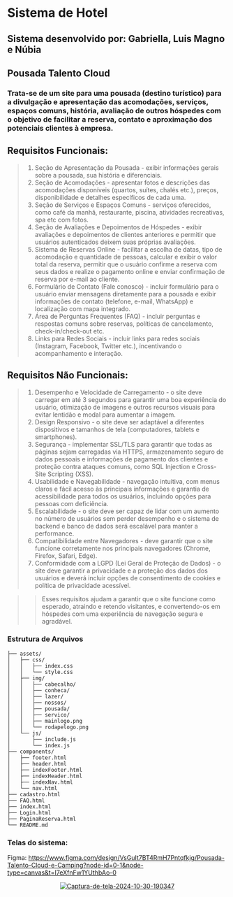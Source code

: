 # Sistema de Hotel
## Sistema desenvolvido por: Gabriella, Luis Magno e Núbia 


## Pousada Talento Cloud

### Trata-se de um site para uma pousada (destino turístico) para a divulgação e apresentação das acomodações, serviços, espaços comuns, história, avaliação de outros hóspedes com o objetivo de facilitar a reserva, contato e aproximação dos potenciais clientes à empresa.

## Requisitos Funcionais:
>1.	Seção de Apresentação da Pousada - exibir informações gerais sobre a pousada, sua história e diferenciais.
>2.	Seção de Acomodações - apresentar fotos e descrições das acomodações disponíveis (quartos, suítes, chalés etc.), preços, disponibilidade e detalhes específicos de cada uma.
>3.	Seção de Serviços e Espaços Comuns - serviços oferecidos, como café da manhã, restaurante, piscina, atividades recreativas, spa etc com fotos.
>4.	Seção de Avaliações e Depoimentos de Hóspedes - exibir avaliações e depoimentos de clientes anteriores e permitir que usuários autenticados deixem suas próprias avaliações.
>5.	Sistema de Reservas Online - facilitar a escolha de datas, tipo de acomodação e quantidade de pessoas, calcular e exibir o valor total da reserva, permitir que o usuário confirme a reserva com seus dados e realize o pagamento online e enviar confirmação de reserva por e-mail ao cliente.
>6.	Formulário de Contato (Fale conosco) - incluir formulário para o usuário enviar mensagens diretamente para a pousada e exibir informações de contato (telefone, e-mail, WhatsApp) e localização com mapa integrado.
>7.	Área de Perguntas Frequentes (FAQ) - incluir perguntas e respostas comuns sobre reservas, políticas de cancelamento, check-in/check-out etc.
>8.	Links para Redes Sociais - incluir links para redes sociais (Instagram, Facebook, Twitter etc.), incentivando o acompanhamento e interação.

## Requisitos Não Funcionais:
>1.	Desempenho e Velocidade de Carregamento - o site deve carregar em até 3 segundos para garantir uma boa experiência do usuário, otimização de imagens e outros recursos visuais para evitar lentidão e modal para aumentar a imagem.
>2.	Design Responsivo - o site deve ser adaptável a diferentes dispositivos e tamanhos de tela (computadores, tablets e smartphones).
>3.	Segurança - implementar SSL/TLS para garantir que todas as páginas sejam carregadas via HTTPS, armazenamento seguro de dados pessoais e informações de pagamento dos clientes e proteção contra ataques comuns, como SQL Injection e Cross-Site Scripting (XSS).
>4.	Usabilidade e Navegabilidade - navegação intuitiva, com menus claros e fácil acesso às principais informações e garantia de acessibilidade para todos os usuários, incluindo opções para pessoas com deficiência.
>5.	Escalabilidade - o site deve ser capaz de lidar com um aumento no número de usuários sem perder desempenho e o sistema de backend e banco de dados será escalável para manter a performance.
>6.	Compatibilidade entre Navegadores - deve garantir que o site funcione corretamente nos principais navegadores (Chrome, Firefox, Safari, Edge).
>7.	Conformidade com a LGPD (Lei Geral de Proteção de Dados) - o site deve garantir a privacidade e a proteção dos dados dos usuários e deverá incluir opções de consentimento de cookies e política de privacidade acessível.

>>Esses requisitos ajudam a garantir que o site funcione como esperado, atraindo e retendo visitantes, e convertendo-os em hóspedes com uma experiência de navegação segura e agradável.


### Estrutura de Arquivos

````SISTEMADEHOTEL/
├── assets/
│   ├── css/
│   │   ├── index.css
│   │   └── style.css
│   ├── img/
│   │   ├── cabecalho/
│   │   ├── conheca/
│   │   ├── lazer/
│   │   ├── nossos/
│   │   ├── pousada/
│   │   ├── servico/
│   │   ├── mainlogo.png
│   │   └── rodapelogo.png
│   └── js/
│       ├── include.js
│       └── index.js
├── components/
│   ├── footer.html
│   ├── header.html
│   ├── indexFooter.html
│   ├── indexHeader.html
│   ├── indexNav.html
│   └── nav.html
├── cadastro.html
├── FAQ.html
├── index.html
├── Login.html
├── PaginaReserva.html
└── README.md
````

### Telas do sistema:
Figma: https://www.figma.com/design/VsGuIt7BT4RmH7Pntqfkjg/Pousada-Talento-Cloud-e-Camping?node-id=0-1&node-type=canvas&t=I7eXfnFw1YUthbAo-0

<div align="center">
    <a href="https://imgbb.com/"><img src="https://i.ibb.co/Xz7dBFY/Captura-de-tela-2024-10-30-190347.png" alt="Captura-de-tela-2024-10-30-190347" border="0"></a>
<div>

